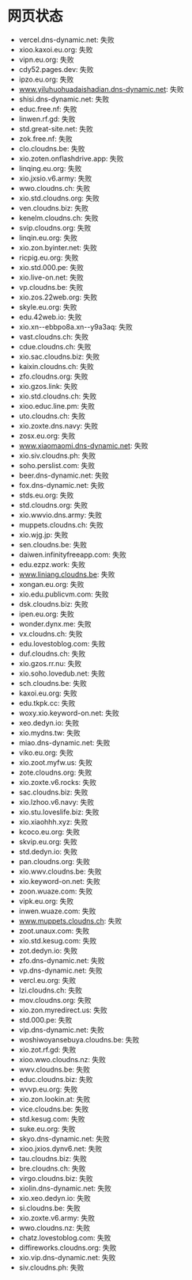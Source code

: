 # 网页状态
- vercel.dns-dynamic.net: 失败
- xioo.kaxoi.eu.org: 失败
- vipn.eu.org: 失败
- cdy52.pages.dev: 失败
- ipzo.eu.org: 失败
- www.yiluhuohuadaishadian.dns-dynamic.net: 失败
- shisi.dns-dynamic.net: 失败
- educ.free.nf: 失败
- linwen.rf.gd: 失败
- std.great-site.net: 失败
- zok.free.nf: 失败
- clo.cloudns.be: 失败
- xio.zoten.onflashdrive.app: 失败
- linqing.eu.org: 失败
- xio.jxsio.v6.army: 失败
- wwo.cloudns.ch: 失败
- xio.std.cloudns.org: 失败
- ven.cloudns.biz: 失败
- kenelm.cloudns.ch: 失败
- svip.cloudns.org: 失败
- linqin.eu.org: 失败
- xio.zon.byinter.net: 失败
- ricpig.eu.org: 失败
- xio.std.000.pe: 失败
- xio.live-on.net: 失败
- vp.cloudns.be: 失败
- xio.zos.22web.org: 失败
- skyle.eu.org: 失败
- edu.42web.io: 失败
- xio.xn--ebbpo8a.xn--y9a3aq: 失败
- vast.cloudns.ch: 失败
- cdue.cloudns.ch: 失败
- xio.sac.cloudns.biz: 失败
- kaixin.cloudns.ch: 失败
- zfo.cloudns.org: 失败
- xio.gzos.link: 失败
- xio.std.cloudns.ch: 失败
- xioo.educ.line.pm: 失败
- uto.cloudns.ch: 失败
- xio.zoxte.dns.navy: 失败
- zosx.eu.org: 失败
- www.xiaomaomi.dns-dynamic.net: 失败
- xio.siv.cloudns.ph: 失败
- soho.perslist.com: 失败
- beer.dns-dynamic.net: 失败
- fox.dns-dynamic.net: 失败
- stds.eu.org: 失败
- std.cloudns.org: 失败
- xio.wwvio.dns.army: 失败
- muppets.cloudns.ch: 失败
- xio.wjg.jp: 失败
- sen.cloudns.be: 失败
- daiwen.infinityfreeapp.com: 失败
- edu.ezpz.work: 失败
- www.liniang.cloudns.be: 失败
- xongan.eu.org: 失败
- xio.edu.publicvm.com: 失败
- dsk.cloudns.biz: 失败
- ipen.eu.org: 失败
- wonder.dynx.me: 失败
- vx.cloudns.ch: 失败
- edu.lovestoblog.com: 失败
- duf.cloudns.ch: 失败
- xio.gzos.rr.nu: 失败
- xio.soho.lovedub.net: 失败
- sch.cloudns.be: 失败
- kaxoi.eu.org: 失败
- edu.tkpk.cc: 失败
- woxy.xio.keyword-on.net: 失败
- xeo.dedyn.io: 失败
- xio.mydns.tw: 失败
- miao.dns-dynamic.net: 失败
- viko.eu.org: 失败
- xio.zoot.myfw.us: 失败
- zote.cloudns.org: 失败
- xio.zoxte.v6.rocks: 失败
- sac.cloudns.biz: 失败
- xio.lzhoo.v6.navy: 失败
- xio.stu.loveslife.biz: 失败
- xio.xiaohhh.xyz: 失败
- kcoco.eu.org: 失败
- skvip.eu.org: 失败
- std.dedyn.io: 失败
- pan.cloudns.org: 失败
- xio.wwv.cloudns.be: 失败
- xio.keyword-on.net: 失败
- zoon.wuaze.com: 失败
- vipk.eu.org: 失败
- inwen.wuaze.com: 失败
- www.muppets.cloudns.ch: 失败
- zoot.unaux.com: 失败
- xio.std.kesug.com: 失败
- zot.dedyn.io: 失败
- zfo.dns-dynamic.net: 失败
- vp.dns-dynamic.net: 失败
- vercl.eu.org: 失败
- lzi.cloudns.ch: 失败
- mov.cloudns.org: 失败
- xio.zon.myredirect.us: 失败
- std.000.pe: 失败
- vip.dns-dynamic.net: 失败
- woshiwoyansebuya.cloudns.be: 失败
- xio.zot.rf.gd: 失败
- xioo.wwo.cloudns.nz: 失败
- wwv.cloudns.be: 失败
- educ.cloudns.biz: 失败
- wvvp.eu.org: 失败
- xio.zon.lookin.at: 失败
- vice.cloudns.be: 失败
- std.kesug.com: 失败
- suke.eu.org: 失败
- skyo.dns-dynamic.net: 失败
- xioo.jxios.dynv6.net: 失败
- tau.cloudns.biz: 失败
- bre.cloudns.ch: 失败
- virgo.cloudns.biz: 失败
- xiolin.dns-dynamic.net: 失败
- xio.xeo.dedyn.io: 失败
- si.cloudns.be: 失败
- xio.zoxte.v6.army: 失败
- wwo.cloudns.nz: 失败
- chatz.lovestoblog.com: 失败
- diffireworks.cloudns.org: 失败
- xio.vip.dns-dynamic.net: 失败
- siv.cloudns.ph: 失败
